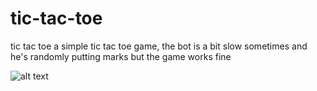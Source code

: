 # tic-tac-toe
tic tac toe 
a simple tic tac toe game,
the bot is a bit slow sometimes and he's randomly putting marks but the game works fine

![alt text](https://www.github.com/RoobyJ/tic-tac-toe/tictactoe.png)
